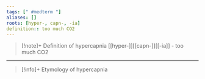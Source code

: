 ```yaml
---
tags: [" #medterm "]
aliases: []
roots: [hyper-, capn-, -ia]
definition:: too much CO2
---
```

>[!note]+ Definition of hypercapnia
>[[hyper-]][[capn-]][[-ia]] - too much CO2
___
>[!info]+ Etymology of hypercapnia

